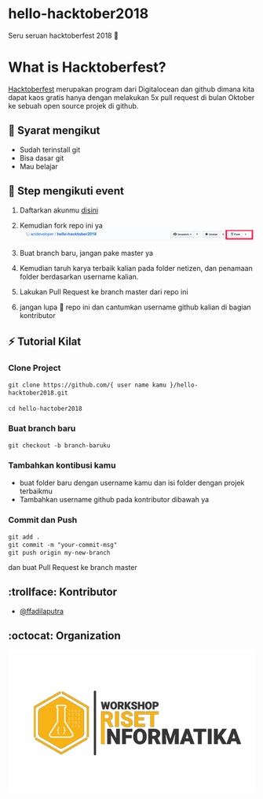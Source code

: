 # hello-hacktober2018
Seru seruan hacktoberfest 2018 :checkered_flag:

# What is Hacktoberfest?

[Hacktoberfest](hacktoberfest.digitalocean.com) merupakan program dari Digitalocean dan github dimana kita dapat kaos gratis hanya dengan melakukan 5x pull request di bulan Oktober ke sebuah open source projek di github.

## :pushpin: Syarat mengikut
- Sudah terinstall git
- Bisa dasar git
- Mau belajar

## :scroll: Step mengikuti event

1. Daftarkan akunmu [disini](https://hacktoberfest.digitalocean.com)

2. Kemudian fork repo ini ya
![forks](res/forks.png)

3. Buat branch baru, jangan pake master ya

4. Kemudian taruh karya terbaik kalian pada folder netizen, dan penamaan folder berdasarkan username kalian.

5. Lakukan Pull Request ke branch master dari repo ini

6. jangan lupa :star2: repo ini dan cantumkan username github kalian di bagian kontributor

## :zap: Tutorial Kilat

### Clone Project
```
git clone https://github.com/{ user name kamu }/hello-hacktober2018.git

cd hello-hactober2018
```

### Buat branch baru
```
git checkout -b branch-baruku
```

### Tambahkan kontibusi kamu
- buat folder baru dengan username kamu dan isi folder dengan projek terbaikmu
- Tambahkan username github pada kontributor dibawah ya

### Commit dan Push
```
git add .
git commit -m "your-commit-msg"
git push origin my-new-branch
```
dan buat Pull Request ke branch master

## :trollface: Kontributor

- [@ffadilaputra](github.com/ffadilaputra)

## :octocat: Organization
![](res/item.png)
